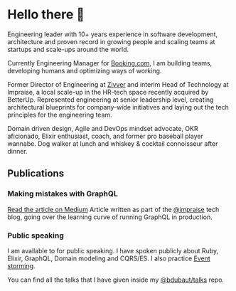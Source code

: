 # Hello there 👋

Engineering leader with 10+ years experience in software development, architecture and proven record in growing people and scaling teams at startups and scale-ups around the world.

Currently Engineering Manager for [Booking.com](https://booking.com), I am building teams, developing humans and optimizing ways of working.

Former Director of Engineering at [Zivver](https://zivver.com) and interim Head of Technology at Impraise, a local scale-up in the HR-tech space recently acquired by BetterUp. Represented engineering at senior leadership level, creating architectural blueprints for company-wide initiatives and laying out the tech principles for the engineering team.

Domain driven design, Agile and DevOps mindset advocate, OKR aficionado, Elixir enthusiast, coach, and former pro baseball player wannabe. Dog walker at lunch and whiskey & cocktail connoisseur after dinner.

## Publications
### Making mistakes with GraphQL
[Read the article on Medium](https://medium.com/impraise-design-engineering/making-mistakes-with-graphql-874b8ca62b9d)
Article written as part of the [@impraise](https://github.com/impraise) tech blog, going over the learning curve of running GraphQL in production.

### Public speaking
I am available to for public speaking. I have spoken publicly about Ruby, Elixir, GraphQL, Domain modeling and CQRS/ES. I also practice [Event storming](https://eventstorming.com).

You can find all the talks that I have given inside my [@bdubaut/talks](https://github.com/bdubaut/talks) repo.
